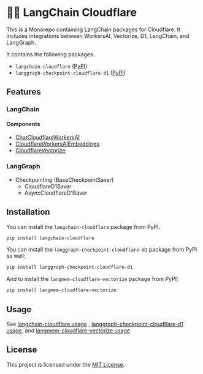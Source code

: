 # 🦜️🔗 LangChain Cloudflare

This is a Monorepo containing LangChain packages for Cloudflare.
It includes integrations between WorkersAI, Vectorize, D1, LangChain, and LangGraph.

It contains the following packages.

- `langchain-cloudflare` ([PyPI](https://pypi.org/project/langchain-cloudflare/))
- `langgraph-checkpoint-cloudflare-d1` ([PyPI](https://pypi.org/project/langgraph-checkpoint-cloudflare-d1/))

## Features

### LangChain

#### Components

- [ChatCloudflareWorkersAI](https://python.langchain.com/docs/integrations/chat/cloudflare_workersai/)
- [CloudflareWorkersAIEmbeddings](https://python.langchain.com/docs/integrations/text_embedding/cloudflare_workersai/)
- [CloudflareVectorize](https://python.langchain.com/docs/integrations/vectorstores/cloudflare_vectorize/)

### LangGraph

- Checkpointing (BaseCheckpointSaver)
    - CloudflareD1Saver
    - AsyncCloudflareD1Saver

## Installation

You can install the `langchain-cloudflare` package from PyPI.

```bash
pip install langchain-cloudflare
```

You can install the `langgraph-checkpoint-cloudflare-d1` package from PyPI as well:

```bash
pip install langgraph-checkpoint-cloudflare-d1
```

And to install the `langmem-cloudflare-vectorize` package from PyPI:

```bash
pip install langmem-cloudflare-vectorize
```

## Usage

See [langchain-cloudflare usage](libs/langchain-cloudflare/README.md#usage) , [langgraph-checkpoint-cloudflare-d1 usage](libs/langgraph-checkpoint-cloudflare-d1/README.md#usage).
and [langmem-cloudflare-vectorize usage](libs/langmem-cloudflare-vectorize/README.md#usage)
## License

This project is licensed under the [MIT License](LICENSE).
